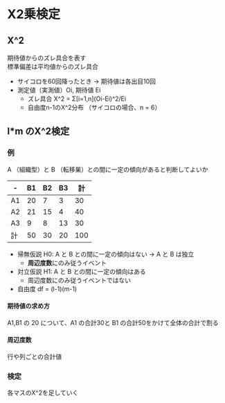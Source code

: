 # Χ2乗検定
## Χ^2
期待値からのズレ具合を表す  
標準偏差は平均値からのズレ具合  

- サイコロを60回降ったとき → 期待値は各出目10回
- 測定値（実測値）Oi, 期待値 Ei
	- ズレ具合 Χ^2 = Σ\[i=1,n](Oi-Ei)^2/Ei
	- 自由度n-1のΧ^2分布 （サイコロの場合、n = 6）

## l*m のΧ^2検定
### 例
A （組織型）と B （転移巣）との間に一定の傾向があると判断してよいか  

| - | B1 | B2 | B3 | 計 |  
|---|---|---|---|---|
| A1 | 20 | 7 | 3 | 30 | 
| A2 | 21 | 15 | 4 | 40 | 
| A3 | 9 | 8 | 13 | 30 | 
| 計 | 50 | 30 | 20 | 100 | 

- 帰無仮説 H0: A と B との間に一定の傾向はない -> A と B は独立
	- **周辺度数**にのみ従うイベント 
- 対立仮説 H1: A と B との間に一定の傾向はある
	- 周辺度数にのみ従うイベントではない
- 自由度 df = (l-1)(m-1)

#### 期待値の求め方
A1,B1 の 20 について、A1 の合計30と B1 の合計50をかけて全体の合計で割る

#### 周辺度数
行や列ごとの合計値

### 検定
各マスのΧ^2を足していく







